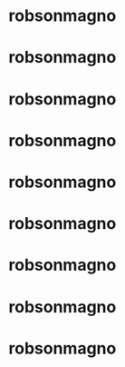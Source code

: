 # robsonmagno
# robsonmagno
# robsonmagno
# robsonmagno
# robsonmagno
# robsonmagno
# robsonmagno
# robsonmagno
# robsonmagno
